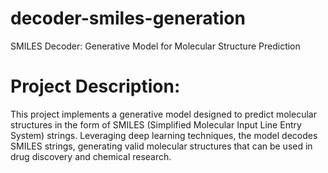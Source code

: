 # decoder-smiles-generation
SMILES Decoder: Generative Model for Molecular Structure Prediction

# Project Description:
This project implements a generative model designed to predict molecular structures in the form of SMILES (Simplified Molecular Input Line Entry System) strings. Leveraging deep learning techniques, the model decodes SMILES strings, generating valid molecular structures that can be used in drug discovery and chemical research.
